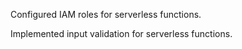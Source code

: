 Configured IAM roles for serverless functions.

Implemented input validation for serverless functions.